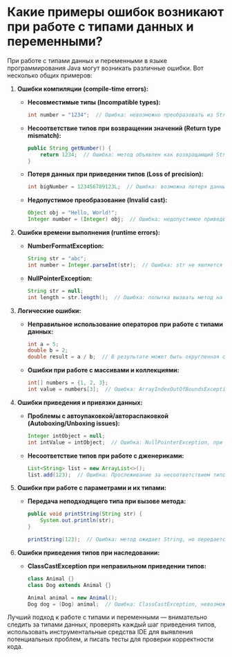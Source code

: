 # Какие примеры ошибок возникают при работе с типами данных и переменными?

При работе с типами данных и переменными в языке программирования Java могут возникать различные ошибки. Вот несколько общих примеров:

1. **Ошибки компиляции (compile-time errors):**
   
   - **Несовместимые типы (Incompatible types):**
     ```java
     int number = "1234";  // Ошибка: невозможно преобразовать из String в int
     ```
   
   - **Несоответствие типов при возвращении значений (Return type mismatch):**
     ```java
     public String getNumber() {
         return 1234;  // Ошибка: метод объявлен как возвращающий String, но возвращает int
     }
     ```
   
   - **Потеря данных при приведении типов (Loss of precision):**
     ```java
     int bigNumber = 123456789123L;  // Ошибка: возможна потеря данных при приведении long к int
     ```
   
   - **Недопустимое преобразование (Invalid cast):**
     ```java
     Object obj = "Hello, World!";
     Integer number = (Integer) obj;  // Ошибка: недопустимое приведение типов
     ```

2. **Ошибки времени выполнения (runtime errors):**

   - **NumberFormatException:**
     ```java
     String str = "abc";
     int number = Integer.parseInt(str);  // Ошибка: str не является числом
     ```

   - **NullPointerException:**
     ```java
     String str = null;
     int length = str.length();  // Ошибка: попытка вызвать метод на null-ссылке
     ```

3. **Логические ошибки:**

   - **Неправильное использование операторов при работе с типами данных:**
     ```java
     int a = 5;
     double b = 2;
     double result = a / b;  // В результате может быть округленная ошибка, так как a и b оба int при делении
     ```
   
   - **Ошибки при работе с массивами и коллекциями:**
     ```java
     int[] numbers = {1, 2, 3};
     int value = numbers[3];  // Ошибка: ArrayIndexOutOfBoundsException
     ```

4. **Ошибки приведения и привязки данных:**

   - **Проблемы с автоупаковкой/автораспаковкой (Autoboxing/Unboxing issues):**
     ```java
     Integer intObject = null;
     int intValue = intObject;  // Ошибка: NullPointerException, при попытке автораспаковки null-ссылки
     ```

   - **Несоответствие типов при работе с дженериками:**
     ```java
     List<String> list = new ArrayList<>();
     list.add(123);  // Ошибка: Прослеживание за несоответствием типов на этапе компиляции
     ```

5. **Ошибки при работе с параметрами и их типами:**

   - **Передача неподходящего типа при вызове метода:**
     ```java
     public void printString(String str) {
         System.out.println(str);
     }

     printString(123);  // Ошибка: метод ожидает String, но передается int
     ```

6. **Ошибки приведения типов при наследовании:**

   - **ClassCastException при неправильном приведении типов:**
     ```java
     class Animal {}
     class Dog extends Animal {}

     Animal animal = new Animal();
     Dog dog = (Dog) animal;  // Ошибка: ClassCastException, невозможно привести Animal
     ```

Лучший подход к работе с типами и переменными — внимательно следить за типами данных, проверять каждый шаг приведения типов, использовать инструментальные средства IDE для выявления потенциальных проблем, и писать тесты для проверки корректности кода.